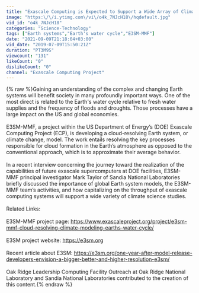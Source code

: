 ```yaml
---
title: "Exascale Computing is Expected to Support a Wide Array of Climate Science Studies"
image: "https:\/\/i.ytimg.com\/vi\/o4k_7NJcH18\/hqdefault.jpg"
vid_id: "o4k_7NJcH18"
categories: "Science-Technology"
tags: ["Earth systems","Earth's water cycle","E3SM-MMF"]
date: "2021-09-09T21:18:04+03:00"
vid_date: "2019-07-09T15:50:21Z"
duration: "PT3M9S"
viewcount: "131"
likeCount: "0"
dislikeCount: "0"
channel: "Exascale Computing Project"
---
```

{% raw %}Gaining an understanding of the complex and changing Earth systems will benefit society in many profoundly important ways. One of the most direct is related to the Earth's water cycle relative to fresh water supplies and the frequency of floods and droughts. Those processes have a large impact on the US and global economies. <br /><br />E3SM-MMF, a project within the US Department of Energy’s (DOE) Exascale Computing Project (ECP), is developing a cloud-resolving Earth system, or climate change, model. The work entails resolving the key processes responsible for cloud formation in the Earth’s atmosphere as opposed to the conventional approach, which is to approximate their average behavior. <br /><br />In a recent interview concerning the journey toward the realization of the capabilities of future exascale supercomputers at DOE facilities, E3SM-MMF principal investigator Mark Taylor of Sandia National Laboratories briefly discussed the importance of global Earth system models, the E3SM-MMF team’s activities, and how capitalizing on the throughput of exascale computing systems will support a wide variety of climate science studies. <br /><br />Related Links: <br /><br />E3SM-MMF project page: <a rel="nofollow" target="blank" href="https://www.exascaleproject.org/project/e3sm-mmf-cloud-resolving-climate-modeling-earths-water-cycle/">https://www.exascaleproject.org/project/e3sm-mmf-cloud-resolving-climate-modeling-earths-water-cycle/</a><br /><br />E3SM project website: <a rel="nofollow" target="blank" href="https://e3sm.org">https://e3sm.org</a><br /><br />Recent article about E3SM: <a rel="nofollow" target="blank" href="https://e3sm.org/one-year-after-model-release-developers-envision-a-bigger-better-and-higher-resolution-e3sm/">https://e3sm.org/one-year-after-model-release-developers-envision-a-bigger-better-and-higher-resolution-e3sm/</a><br /><br />Oak Ridge Leadership Computing Facility Outreach at Oak Ridge National Laboratory and Sandia National Laboratories contributed to the creation of this content.{% endraw %}
